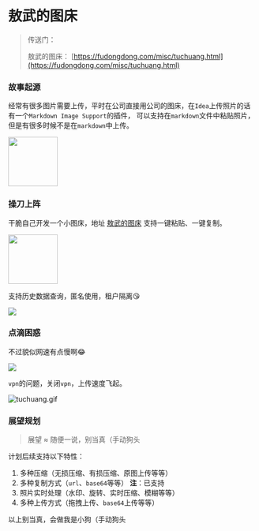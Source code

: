 # 敖武的图床

> 传送门：
> 
> 敖武的图床： [https://fudongdong.com/misc/tuchuang.html](https://fudongdong.com/misc/tuchuang.html)

### 故事起源

经常有很多图片需要上传，平时在公司直接用公司的图床，在`Idea`上传照片的话有一个`Markdown Image Support`的插件，
可以支持在`markdown`文件中粘贴照片，但是有很多时候不是在`markdown`中上传。

<img src="https://fudongdong-statics.oss-cn-beijing.aliyuncs.com/images/20220405/1b67581529b24ee29f1af5ae285d76d1.png?x-oss-process=image/resize,w_800/quality,q_80" width="100" />

### 操刀上阵

干脆自己开发一个小图床，地址 [敖武的图床](https://fudongdong.com/misc/tuchuang.html) 支持一键粘贴、一键复制。

<img src="https://fudongdong-statics.oss-cn-beijing.aliyuncs.com/images/20220405/a8d7ff1dfad142f69a983e06c2cfd1b6.png?x-oss-process=image/resize,w_800/quality,q_80" width="100" />

支持历史数据查询，匿名使用，租户隔离😘

![](https://fudongdong-statics.oss-cn-beijing.aliyuncs.com/images/20220411/da4d0367e28548a3989cde9fb42ff75d.png?x-oss-process=image/resize,w_800/quality,q_80)

### 点滴困惑

不过貌似网速有点慢啊😂

![](https://fudongdong-statics.oss-cn-beijing.aliyuncs.com/images/20220405/5000de8b59174089bbe452f4d8f85e4e.png?x-oss-process=image/resize,w_800/quality,q_80)

`vpn`的问题，关闭`vpn`，上传速度飞起。

![tuchuang.gif](https://fudongdong-statics.oss-cn-beijing.aliyuncs.com/images/20220405/6b6963fbfdc247e58d5dca81ba234dec.gif?x-oss-process=image/resize,w_800/quality,q_80)

### 展望规划

> 展望 ≈ 随便一说，别当真（手动狗头

计划后续支持以下特性：

1. 多种压缩（无损压缩、有损压缩、原图上传等等）
2. 多种复制方式（`url`、`base64`等等） **注**：已支持
3. 照片实时处理（水印、旋转、实时压缩、模糊等等）
4. 多种上传方式（拖拽上传、`base64`上传等等）

以上别当真，会做我是小狗（手动狗头
